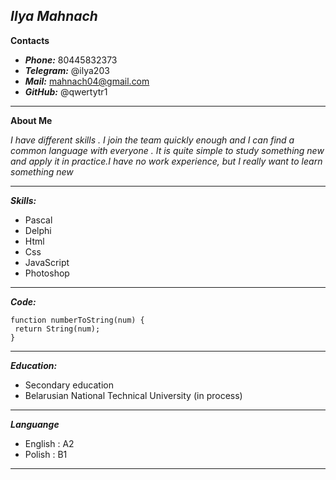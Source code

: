***Ilya Mahnach***
-----

**Contacts**
* ***Phone:*** 80445832373
* ***Telegram:*** @ilya203
* ***Mail:*** mahnach04@gmail.com
* ***GitHub:*** @qwertytr1

--------------

**About Me**

*I have different skills . I join the team quickly enough and I can find a common language with everyone . It is quite simple to study something new and apply it in practice.I have no work experience, but I really want to learn something new*

-------

***Skills:***

* Pascal
* Delphi
* Html
* Css
* JavaScript
* Photoshop

-------
 
 
 ***Code:***
 ```
 function numberToString(num) {
  return String(num);
}
 ```
 

 ------
 
 ***Education:***
 
 * Secondary education
 * Belarusian National Technical University (in process)
 
 ----
 
 ***Languange***
 * English : A2
 * Polish : B1

---